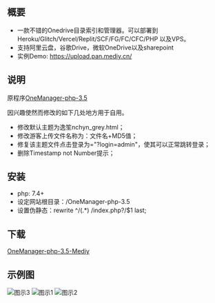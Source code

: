  ## 概要

 * 一款不错的Onedrive目录索引和管理器。可以部署到 Heroku/Glitch/Vercel/Replit/SCF/FG/FC/CFC/PHP 以及VPS。
 * 支持阿里云盘，谷歌Drive，微软OneDrive以及sharepoint
 * 实例Demo: https://upload.pan.mediy.cn/
 
## 说明
原程序[OneManager-php-3.5](https://github.com/qkqpttgf/OneManager-php)

因兴趣使然而修改的如下几处地方用于自用。
 * 修改默认主题为逸笙nchyn_grey.html；
 * 修改游客上传文件名称为：文件名+MD5值；
 * 修复该主题文件点击登录为="?login=admin"，使其可以正常跳转登录；
 * 删除Timestamp not Number提示；
## 安装
* php: 7.4+
* 设定网站根目录：/OneManager-php-3.5
* 设置伪静态：rewrite ^/(.*) /index.php?/$1 last;
## 下载
  [OneManager-php-3.5-Mediy](https://github.com/yiranxiamo/OneManager-php/releases/tag/v3.5)
 ## 示例图
![图示3](https://mediy.oss-cn-beijing.aliyuncs.com/github%E5%B1%95%E7%A4%BA%E5%9B%BE/2.png)
![图示1](https://mediy.oss-cn-beijing.aliyuncs.com/github%E5%B1%95%E7%A4%BA%E5%9B%BE/1.png)
![图示2](https://mediy.oss-cn-beijing.aliyuncs.com/github%E5%B1%95%E7%A4%BA%E5%9B%BE/3.png)
#
